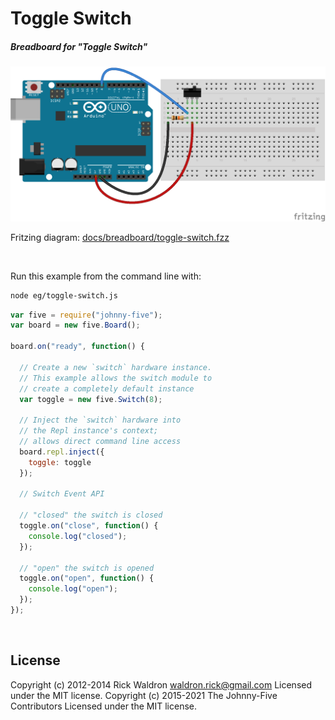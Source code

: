 <!--remove-start-->

# Toggle Switch

<!--remove-end-->






##### Breadboard for "Toggle Switch"



![docs/breadboard/toggle-switch.png](breadboard/toggle-switch.png)<br>

Fritzing diagram: [docs/breadboard/toggle-switch.fzz](breadboard/toggle-switch.fzz)

&nbsp;




Run this example from the command line with:
```bash
node eg/toggle-switch.js
```


```javascript
var five = require("johnny-five");
var board = new five.Board();

board.on("ready", function() {

  // Create a new `switch` hardware instance.
  // This example allows the switch module to
  // create a completely default instance
  var toggle = new five.Switch(8);

  // Inject the `switch` hardware into
  // the Repl instance's context;
  // allows direct command line access
  board.repl.inject({
    toggle: toggle
  });

  // Switch Event API

  // "closed" the switch is closed
  toggle.on("close", function() {
    console.log("closed");
  });

  // "open" the switch is opened
  toggle.on("open", function() {
    console.log("open");
  });
});

```








&nbsp;

<!--remove-start-->

## License
Copyright (c) 2012-2014 Rick Waldron <waldron.rick@gmail.com>
Licensed under the MIT license.
Copyright (c) 2015-2021 The Johnny-Five Contributors
Licensed under the MIT license.

<!--remove-end-->
